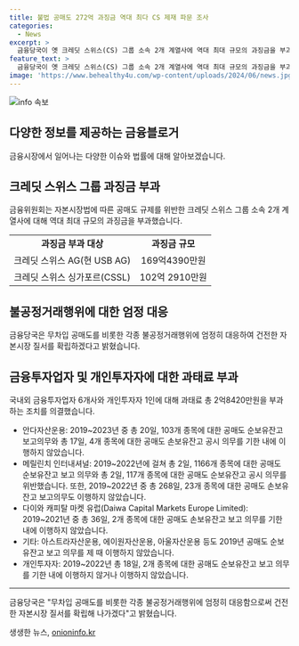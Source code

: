 ```yaml
---
title: 불법 공매도 272억 과징금 역대 최다 CS 제재 파문 조사
categories:
  - News
excerpt: >
  금융당국이 옛 크레딧 스위스(CS) 그룹 소속 2개 계열사에 역대 최대 규모의 과징금을 부과했다. 금융위원회는 공매도 규제를 위반한 이들에게 271억7300만원의 과징금을 부과했다. 이 조치는 대여증권 리콜이 지체돼 공매도 규제를 위반한 것으로, 금융당국은 불공정거래에 엄정히 대응하겠다고 밝혔다. 또한 국내외 금융투자업자와 개인투자자에게도 과태료가 부과되었다.
feature_text: >
  금융당국이 옛 크레딧 스위스(CS) 그룹 소속 2개 계열사에 역대 최대 규모의 과징금을 부과했다. 금융위원회는 공매도 규제를 위반한 이들에게 271억7300만원의 과징금을 부과했다. 이 조치는 대여증권 리콜이 지체돼 공매도 규제를 위반한 것으로, 금융당국은 불공정거래에 엄정히 대응하겠다고 밝혔다. 또한 국내외 금융투자업자와 개인투자자에게도 과태료가 부과되었다.
image: 'https://www.behealthy4u.com/wp-content/uploads/2024/06/news.jpg'
---
```


<p><img src="https://www.behealthy4u.com/wp-content/uploads/2024/06/news.jpg" alt="info 속보" /></p>

<h2 data-ke-size="size26">다양한 정보를 제공하는 금융블로거</h2>

<p data-ke-size="size16">금융시장에서 일어나는 다양한 이슈와 법률에 대해 알아보겠습니다.</p>

<h2 data-ke-size="size23">크레딧 스위스 그룹 과징금 부과</h2>

<p data-ke-size="size16">금융위원회는 자본시장법에 따른 공매도 규제를 위반한 크레딧 스위스 그룹 소속 2개 계열사에 대해 역대 최대 규모의 과징금을 부과했습니다.</p>

<table>
    <tr>
        <td style="text-align: center; height: 17px;"><b>과징금 부과 대상</b></td>
        <td style="text-align: center; height: 17px;"><b>과징금 규모</b></td>
    </tr>
    <tr>
        <td style="text-align: center; height: 17px;">크레딧 스위스 AG(현 USB AG)</td>
        <td style="text-align: center; height: 17px;">169억4390만원</td>
    </tr>
    <tr>
        <td style="text-align: center; height: 17px;">크레딧 스위스 싱가포르(CSSL)</td>
        <td style="text-align: center; height: 17px;">102억 2910만원</td>
    </tr>
</table>

<h2 data-ke-size="size23">불공정거래행위에 대한 엄정 대응</h2>

<p data-ke-size="size16">금융당국은 무차입 공매도를 비롯한 각종 불공정거래행위에 엄정히 대응하여 건전한 자본시장 질서를 확립하겠다고 밝혔습니다.</p>

<h2 data-ke-size="size23">금융투자업자 및 개인투자자에 대한 과태료 부과</h2>

<p data-ke-size="size16">국내외 금융투자업자 6개사와 개인투자자 1인에 대해 과태료 총 2억8420만원을 부과하는 조치를 의결했습니다.</p>

<ul>
    <li>안다자산운용: 2019~2023년 중 총 20일, 103개 종목에 대한 공매도 순보유잔고 보고의무와 총 17일, 4개 종목에 대한 공매도 손보유잔고 공시 의무를 기한 내에 이행하지 않았습니다.</li>
    <li>메릴린치 인터내셔널: 2019~2022년에 걸쳐 총 2일, 1166개 종목에 대한 공매도 순보유잔고 보고 의무와 총 2일, 117개 종목에 대한 공매도 순보유잔고 공시 의무를 위반했습니다. 또한, 2019~2022년 중 총 268일, 23개 종목에 대한 공매도 손보유잔고 보고의무도 이행하지 않았습니다.</li>
    <li>다이와 캐피탈 마켓 유럽(Daiwa Capital Markets Europe Limited): 2019~2021년 중 총 36일, 2개 종목에 대한 공매도 손보유잔고 보고 의무를 기한 내에 이행하지 않았습니다.</li>
    <li>기타: 아스트라자산운용, 에이원자산운용, 아울자산운용 등도 2019년 공매도 순보유잔고 보고 의무를 제 때 이행하지 않았습니다.</li>
    <li>개인투자자: 2019~2022년 총 18일, 2개 종목에 대한 공매도 순보유잔고 보고 의무를 기한 내에 이행하지 않거나 이행하지 않았습니다.</li>
</ul>

<hr>

<p data-ke-size="size16">금융당국은 "무차입 공매도를 비롯한 각종 불공정거래행위에 엄정히 대응함으로써 건전한 자본시장 질서를 확립해 나가겠다"고 밝혔습니다.</p>
생생한 뉴스, <a href="https://onioninfo.kr" rel="dofollow">onioninfo.kr</a>


